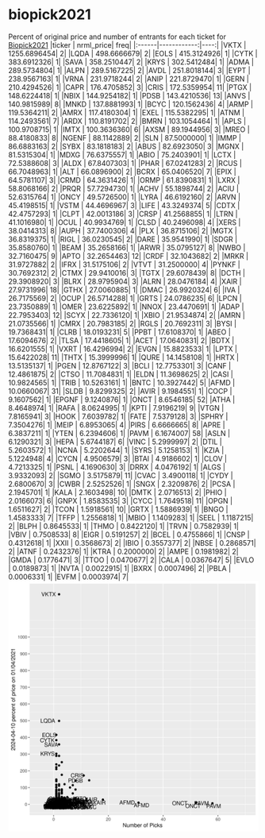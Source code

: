 # biopick2021
Percent of original price and number of entrants for each ticket for [Biopick2021](https://twitter.com/hashtag/Biopick2021)
|ticker |   nrml_price| freq|
|:------|------------:|----:|
|VKTX   | 1255.6896454|    2|
|LQDA   |  498.6666679|    2|
|EOLS   |  415.3124926|    1|
|CYTK   |  383.6912326|    1|
|SAVA   |  358.2510447|    2|
|KRYS   |  302.5412484|    1|
|ADMA   |  289.5734804|    1|
|ALPN   |  289.5167225|    2|
|AVDL   |  251.8018144|    3|
|EYPT   |  238.9567163|    1|
|VRNA   |  231.9718244|    2|
|ANIP   |  221.8729470|    1|
|GERN   |  210.4294526|    1|
|CAPR   |  176.4705852|    3|
|CRIS   |  172.5359954|   11|
|PTGX   |  148.6224418|    1|
|NBIX   |  144.9254182|    1|
|PDSB   |  143.4210536|   13|
|ANVS   |  140.9815989|    8|
|MNKD   |  137.8881993|    1|
|BCYC   |  120.1562436|    4|
|ARMP   |  119.5364211|    2|
|AMRX   |  117.4180304|    1|
|EXEL   |  115.5382295|    1|
|ATNM   |  114.2493561|    7|
|ARDX   |  110.8191702|    2|
|BMRN   |  103.1054464|    1|
|APLS   |  100.9708715|    1|
|IMTX   |  100.3636360|    6|
|AXSM   |   89.1944956|    3|
|MREO   |   88.4180833|    8|
|NGENF  |   88.1142889|    2|
|SLN    |   87.5000000|    1|
|IMMP   |   86.6883163|    2|
|SYBX   |   83.1818183|    2|
|ABUS   |   82.6923050|    3|
|MGNX   |   81.5315304|    1|
|MDXG   |   76.6375557|    1|
|ABIO   |   75.2403901|    1|
|LCTX   |   72.5388608|    3|
|ALDX   |   67.8407303|    1|
|PHAR   |   67.0241283|    2|
|RCUS   |   66.7048963|    1|
|ALT    |   66.0896900|    2|
|BCRX   |   65.0406520|    7|
|EPIX   |   64.5781107|    3|
|CRMD   |   64.3631426|    1|
|ORMP   |   61.8390831|    1|
|LXRX   |   58.8068166|    2|
|PRQR   |   57.7294730|    1|
|ACHV   |   55.1898744|    2|
|ACIU   |   52.6315764|    1|
|ONCY   |   49.5726500|    1|
|LYRA   |   46.6192160|    2|
|ARVN   |   45.4198515|    1|
|VSTM   |   44.4696967|    3|
|LIFE   |   43.3249374|    5|
|CDTX   |   42.4757293|    1|
|CLPT   |   42.0013186|    3|
|CRSP   |   41.2568855|    1|
|LTRN   |   41.1016980|    1|
|OCUL   |   40.9934769|    1|
|CLSD   |   40.2496098|    4|
|XERS   |   38.0414313|    8|
|AUPH   |   37.7400306|    4|
|PLX    |   36.8715106|    2|
|MGTX   |   36.8319375|    1|
|RIGL   |   36.0230545|    2|
|DARE   |   35.9541990|    1|
|SDGR   |   35.8580760|    1|
|BEAM   |   35.2658166|    1|
|ARWR   |   35.0795127|    8|
|NWBO   |   32.7160475|    9|
|APTO   |   32.2654463|   12|
|CRDF   |   32.1043682|    2|
|MRKR   |   31.9727882|    2|
|IFRX   |   31.5175106|    2|
|VTVT   |   31.2500000|    4|
|PYNKF  |   30.7692312|    2|
|CTMX   |   29.9410016|    3|
|TGTX   |   29.6078439|    8|
|DCTH   |   29.3908920|    3|
|BLRX   |   28.9795904|    3|
|ALRN   |   28.0476184|    4|
|XAIR   |   27.9731996|   18|
|GTHX   |   27.0060885|    1|
|DMAC   |   26.9920324|    6|
|IVA    |   26.7175569|    2|
|OCUP   |   26.5714288|    1|
|GRTS   |   24.0786235|    6|
|LPCN   |   23.7350889|    1|
|OMER   |   23.6225892|    1|
|NNOX   |   23.4470691|    1|
|ADAP   |   22.7953403|   12|
|SCYX   |   22.7336120|    1|
|XBIO   |   21.9534874|    2|
|AMRN   |   21.0735566|    1|
|CMRX   |   20.7983185|    2|
|RGLS   |   20.7692311|    3|
|BYSI   |   19.7368431|    1|
|CLRB   |   18.0193231|    5|
|PPBT   |   17.6108370|    1|
|ABEO   |   17.6094676|    2|
|TLSA   |   17.4418605|    1|
|ACET   |   17.0640831|    2|
|BDTX   |   16.6201555|    1|
|VXRT   |   16.4296994|    2|
|EVGN   |   15.8823533|    1|
|LPTX   |   15.6422028|   11|
|THTX   |   15.3999996|    1|
|QURE   |   14.1458108|    1|
|HRTX   |   13.5135137|    1|
|PGEN   |   12.8767122|    3|
|BCLI   |   12.7753301|    3|
|CANF   |   12.4861875|    2|
|CTSO   |   11.7084831|    1|
|ELDN   |   11.3698625|    2|
|CASI   |   10.9824565|    1|
|TRIB   |   10.5263161|    1|
|BNTC   |   10.3927442|    5|
|AFMD   |   10.0660067|   31|
|SLDB   |    9.8299325|    2|
|AVIR   |    9.1984551|    1|
|COCP   |    9.1607562|    1|
|EPGNF  |    9.1240876|    1|
|ONCT   |    8.6546185|   52|
|ATHA   |    8.4648974|    1|
|RAFA   |    8.0624995|    1|
|KPTI   |    7.9196219|    9|
|VTGN   |    7.8165941|    3|
|HOOK   |    7.6039782|    1|
|FATE   |    7.5379128|    3|
|SPHRY  |    7.3504276|    1|
|MEIP   |    6.8953065|    4|
|PIRS   |    6.6666665|    8|
|APRE   |    6.3837211|    1|
|YTEN   |    6.2394606|    1|
|PAVM   |    6.1674007|   58|
|ASLN   |    6.1290321|    3|
|HEPA   |    5.6744187|    6|
|VINC   |    5.2999997|    2|
|DTIL   |    5.2603572|    1|
|NCNA   |    5.2202644|    1|
|SYRS   |    5.1258153|    1|
|KZIA   |    5.1224948|    4|
|CYCN   |    4.9506579|    3|
|BTAI   |    4.9186602|    1|
|CLOV   |    4.7213325|    1|
|PSNL   |    4.1690630|    3|
|DRRX   |    4.0476192|    1|
|ALGS   |    3.9332093|    2|
|SGMO   |    3.5175879|   11|
|CVAC   |    3.4900118|    1|
|CYDY   |    2.6800670|    3|
|CWBR   |    2.5252526|    1|
|SNGX   |    2.3209876|    2|
|PCSA   |    2.1945701|    1|
|KALA   |    2.1603498|   10|
|DMTK   |    2.0716513|    2|
|PHIO   |    2.0166073|    6|
|GNPX   |    1.8583535|    3|
|CYCC   |    1.7649518|   11|
|OPGN   |    1.6511627|    2|
|TCON   |    1.5918561|   10|
|GRTX   |    1.5886939|    1|
|BNGO   |    1.4583333|    7|
|TFFP   |    1.2556818|    1|
|MBIO   |    1.1409283|    1|
|SEEL   |    1.1187215|    2|
|BLPH   |    0.8645533|    1|
|THMO   |    0.8422120|    1|
|TRVN   |    0.7582939|    1|
|VBIV   |    0.7508533|    8|
|EIGR   |    0.5191257|    2|
|BCEL   |    0.4755866|    1|
|CNSP   |    0.4312618|    1|
|XXII   |    0.3568673|    2|
|IBIO   |    0.3557377|    2|
|NBSE   |    0.2868571|    2|
|ATNF   |    0.2432376|    1|
|KTRA   |    0.2000000|    2|
|AMPE   |    0.1981982|    2|
|GMDA   |    0.1776471|    3|
|TTOO   |    0.0470677|    2|
|CALA   |    0.0367647|    5|
|EVLO   |    0.0189873|    1|
|NVTA   |    0.0022915|    1|
|BXRX   |    0.0007496|    2|
|PBLA   |    0.0006331|    1|
|EVFM   |    0.0003974|    7|
![retvspicks](biopicks.png?raw=true)
